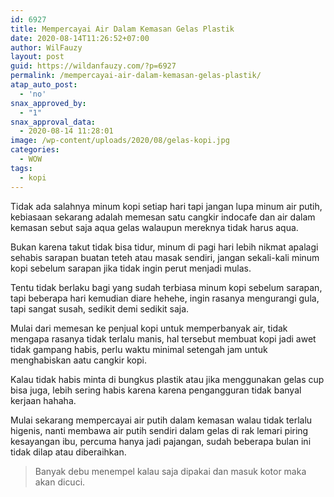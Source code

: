 ```yaml
---
id: 6927
title: Mempercayai Air Dalam Kemasan Gelas Plastik
date: 2020-08-14T11:26:52+07:00
author: WilFauzy
layout: post
guid: https://wildanfauzy.com/?p=6927
permalink: /mempercayai-air-dalam-kemasan-gelas-plastik/
atap_auto_post:
  - 'no'
snax_approved_by:
  - "1"
snax_approval_data:
  - 2020-08-14 11:28:01
image: /wp-content/uploads/2020/08/gelas-kopi.jpg
categories:
  - WOW
tags:
  - kopi
---
```

Tidak ada salahnya minum kopi setiap hari tapi jangan lupa minum air putih, kebiasaan sekarang adalah memesan satu cangkir indocafe dan air dalam kemasan sebut saja aqua gelas walaupun mereknya tidak harus aqua.&nbsp;

Bukan karena takut tidak bisa tidur, minum di pagi hari lebih nikmat apalagi sehabis sarapan buatan teteh atau masak sendiri, jangan sekali-kali minum kopi sebelum sarapan jika tidak ingin perut menjadi mulas.&nbsp;

Tentu tidak berlaku bagi yang sudah terbiasa minum kopi sebelum sarapan, tapi beberapa hari kemudian diare hehehe, ingin rasanya mengurangi gula, tapi sangat susah, sedikit demi sedikit saja.&nbsp;

Mulai dari memesan ke penjual kopi untuk memperbanyak air, tidak mengapa rasanya tidak terlalu manis, hal tersebut membuat kopi jadi awet tidak gampang habis, perlu waktu minimal setengah jam untuk menghabiskan aatu cangkir kopi.&nbsp;

Kalau tidak habis minta di bungkus plastik atau jika menggunakan gelas cup bisa juga, lebih sering habis karena karena pengangguran tidak banyal kerjaan hahaha.&nbsp;

Mulai sekarang mempercayai air putih dalam kemasan walau tidak terlalu higenis, nanti membawa air putih sendiri dalam gelas di rak lemari piring kesayangan ibu, percuma hanya jadi pajangan, sudah beberapa bulan ini tidak dilap atau diberaihkan.&nbsp;

> Banyak debu menempel kalau saja dipakai dan masuk kotor maka akan dicuci.